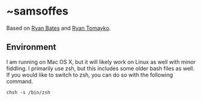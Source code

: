 # ~samsoffes

Based on [Ryan Bates](http://github.com/ryanb/dotfiles) and [Ryan Tomayko](http://github.com/rtomayko/dotfiles).

## Environment

I am running on Mac OS X, but it will likely work on Linux as well with 
minor fiddling. I primarily use zsh, but this includes some older bash 
files as well. If you would like to switch to zsh, you can do so with 
the following command.

    chsh -s /bin/zsh
